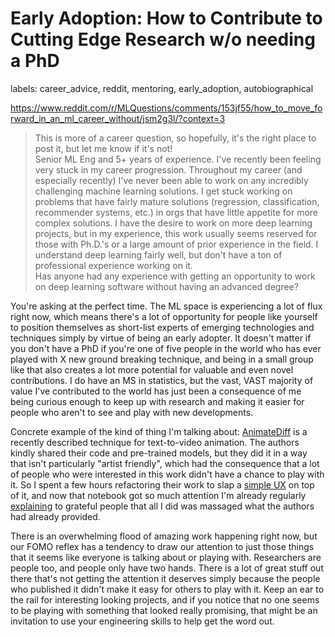 # Early Adoption: How to Contribute to Cutting Edge Research w/o needing a PhD

labels: career_advice, reddit, mentoring, early_adoption, autobiographical

https://www.reddit.com/r/MLQuestions/comments/153jf55/how_to_move_forward_in_an_ml_career_without/jsm2g3l/?context=3

> This is more of a career question, so hopefully, it's the right place to post it, but let me know if it's not!  
> Senior ML Eng and 5+ years of experience. I've recently been feeling very stuck in my career progression. Throughout my career (and especially recently) I've never been able to work on any incredibly challenging machine learning solutions. I get stuck working on problems that have fairly mature solutions (regression, classification, recommender systems, etc.) in orgs that have little appetite for more complex solutions. I have the desire to work on more deep learning projects, but in my experience, this work usually seems reserved for those with Ph.D.'s or a large amount of prior experience in the field. I understand deep learning fairly well, but don't have a ton of professional experience working on it.  
> Has anyone had any experience with getting an opportunity to work on deep learning software without having an advanced degree?

You're asking at the perfect time. The ML space is experiencing a lot of flux right now, which means there's a lot of opportunity for people like yourself to position themselves as short-list experts of emerging technologies and techniques simply by virtue of being an early adopter. It doesn't matter if you don't have a PhD if you're one of five people in the world who has ever played with X new ground breaking technique, and being in a small group like that also creates a lot more potential for valuable and even novel contributions. I do have an MS in statistics, but the vast, VAST majority of value I've contributed to the world has just been a consequence of me being curious enough to keep up with research and making it easier for people who aren't to see and play with new developments. 

Concrete example of the kind of thing I'm talking about: [AnimateDiff](https://github.com/guoyww/AnimateDiff) is a recently described technique for text-to-video animation. The authors kindly shared their code and pre-trained models, but they did it in a way that isn't particularly "artist friendly", which had the consequence that a lot of people who were interested in this work didn't have a chance to play with it. So I spent a few hours refactoring their work to slap a [simple UX](https://twitter.com/DigThatData/status/1678907922905202688) on top of it, and now that notebook got so much attention I'm already regularly [explaining](https://twitter.com/DigThatData/status/1679954669823758345) to grateful people that all I did was massaged what the authors had already provided.

There is an overwhelming flood of amazing work happening right now, but our FOMO reflex has a tendency to draw our attention to just those things that it seems like everyone is talking about or playing with. Researchers are people too, and people only have two hands. There is a lot of great stuff out there that's not getting the attention it deserves simply because the people who published it didn't make it easy for others to play with it. Keep an ear to the rail for interesting looking projects, and if you notice that no one seems to be playing with something that looked really promising, that might be an invitation to use your engineering skills to help get the word out.
